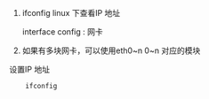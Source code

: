 1. ifconfig linux 下查看IP 地址
   
   interface config : 网卡

2. 如果有多块网卡，可以使用eth0~n 0~n 对应的模块

设置IP 地址

        ifconfig 